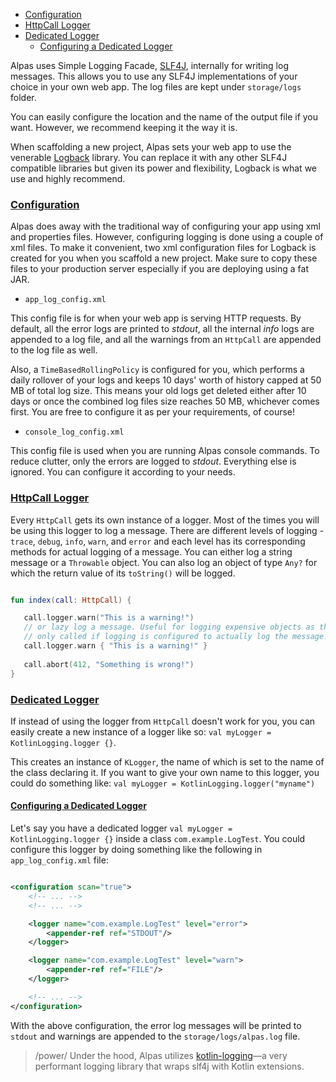 - [Configuration](#configuration)
- [HttpCall Logger](#httpcall-logger)
- [Dedicated Logger](#dedicated-logger)
    - [Configuring a Dedicated Logger](#configuring-a-dedicated-logger)

Alpas uses Simple Logging Facade, [SLF4J](http://www.slf4j.org/), internally for writing log messages.
This allows you to use any SLF4J implementations of your choice in your own web app. The log files
are kept under `storage/logs` folder.

You can easily configure the location and the name of the output file if you want.
However, we recommend keeping it the way it is.

When scaffolding a new project, Alpas sets your web app to use the venerable [Logback](http://logback.qos.ch/)
library. You can replace it with any other SLF4J compatible libraries but given its power and flexibility,
Logback is what we use and highly recommend. 

<a name="configuration"></a>
### [Configuration](#configuration)

Alpas does away with the traditional way of configuring your app using xml and properties files. However,
configuring logging is done using a couple of xml files. To make it convenient, two xml configuration
files for Logback is created for you when you scaffold a new project. Make sure to copy these
files to your production server especially if you are deploying using a fat JAR.

<div class="sublist">

- `app_log_config.xml`

This config file is for when your web app is serving HTTP requests. By default, all the error logs are
printed to *stdout*, all the internal *info* logs are appended to a log file, and all the warnings
from an `HttpCall` are appended to the log file as well.

Also, a `TimeBasedRollingPolicy` is configured for you, which performs a daily rollover of your logs
and keeps 10 days' worth of history capped at 50 MB of total log size. This means your old logs
get deleted either after 10 days or once the combined log files size reaches 50 MB, whichever
comes first. You are free to configure it as per your requirements, of course!

- `console_log_config.xml`

This config file is used when you are running Alpas console commands. To reduce clutter, only the errors are
logged to *stdout*. Everything else is ignored. You can configure it according to your needs.

</div>

<a name="httpcall-logger"></a>
### [HttpCall Logger](#httpcall-logger)

Every `HttpCall` gets its own instance of a logger. Most of the times you will be using this logger to log
a message. There are different levels of logging - `trace`, `debug`, `info`, `warn`, and `error` and
each level has its corresponding methods for actual logging of a message. You can either log a
string message or a `Throwable` object. You can also log an object of type `Any?` for which
the return value of its `toString()` will be logged.

<span class="line-numbers" data-start="5">

```kotlin

fun index(call: HttpCall) {

   call.logger.warn("This is a warning!")
   // or lazy log a message. Useful for logging expensive objects as they are 
   // only called if logging is configured to actually log the message.
   call.logger.warn { "This is a warning!" }
    
   call.abort(412, "Something is wrong!")
}

```

</span>

<a name="dedicated-logger"></a>
### [Dedicated Logger](#dedicated-logger)

If instead of using the logger from `HttpCall` doesn't work for you, you can easily create a new instance of
a logger like so: `val myLogger = KotlinLogging.logger {}`.

This creates an instance of `KLogger`, the name of which is set to the name of the class declaring it.
If you want to give your own name to this logger, you could do something like:
`val myLogger = KotlinLogging.logger("myname")`

<a name="configuring-a-dedicated-logger"></a>
#### [Configuring a Dedicated Logger](#configuring-a-dedicated-logger)

Let's say you have a dedicated logger `val myLogger = KotlinLogging.logger {}` inside a class `com.example.LogTest`. 
You could configure this logger by doing something like the following in `app_log_config.xml` file:

<span class="line-numbers" data-start="7" data-file="app_log_config.xml">

```xml

<configuration scan="true">
    <!-- ... -->
    <!-- ... -->

    <logger name="com.example.LogTest" level="error">
        <appender-ref ref="STDOUT"/>
    </logger>

    <logger name="com.example.LogTest" level="warn">
        <appender-ref ref="FILE"/>
    </logger>

    <!-- ... -->
</configuration>

```

</span>

With the above configuration, the error log messages will be printed to `stdout` and warnings
are appended to the `storage/logs/alpas.log` file.

> /power/ <span>Under the hood, Alpas utilizes [kotlin-logging](https://github.com/MicroUtils/kotlin-logging)—a
>very performant logging library that wraps slf4j with Kotlin extensions. 
